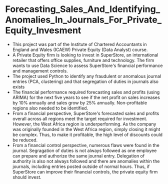 # Forecasting_Sales_And_Identifying_Anomalies_In_Journals_For_Private_Equity_Invesment

* This project was part of the Institute of Chartered Accountants in England and Wales (ICAEW) Private Equity (Data Analyst) course.
* A Private Equity firm is looking to invest in SuperStore, an international retailer that offers office supplies, furniture and technology. The firm wants to use Data Science to assess SuperStore's financial performance and management controls.
* The project used Python to identify any fraudulent or anomalous journal entries (PCA, clustering) and that segregation of duties in journals also exists
* The financial performance required forecasting sales and profits (using ARIMA) for the next five years to see if the net profit on sales increases by 10% annually and sales grow by 25% annually. Non-profitable regions also needed to be identified.
* From a financial perspective, SuperStore's forecasted sales and profits overall across all regions meet the target required for investment. However, the West Africa region is underperforming. As the company was originally founded in the West Africa region, simply closing it might be complex. Thus, to make it profitable, the high level of discounts could be reduced.
* From a financial control perspective, numerous flaws were found in the journal. Segragation of duties is not always followed as one employee can prepare and authorize the same journal entry. Delegation of authority is also not always followed and there are anomalies within the journals, including entries posted outside of normal hours. Thus, if SuperStore can improve their financial controls, the private equity firm should invest.

